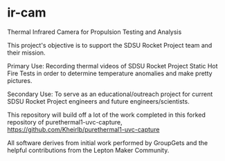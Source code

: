 # ir-cam
Thermal Infrared Camera for Propulsion Testing and Analysis

This project's objective is to support the SDSU Rocket Project team and their mission.

Primary Use: Recording thermal videos of SDSU Rocket Project Static Hot Fire Tests in order to determine temperature anomalies and make pretty pictures. 

Secondary Use: To serve as an educational/outreach project for current SDSU Rocket Project engineers and future engineers/scientists.

This repository will build off a lot of the work completed in this forked repository of purethermal1-uvc-capture, https://github.com/Kheirlb/purethermal1-uvc-capture 

All software derives from initial work performed by GroupGets and the helpful contributions from the Lepton Maker Community. 
